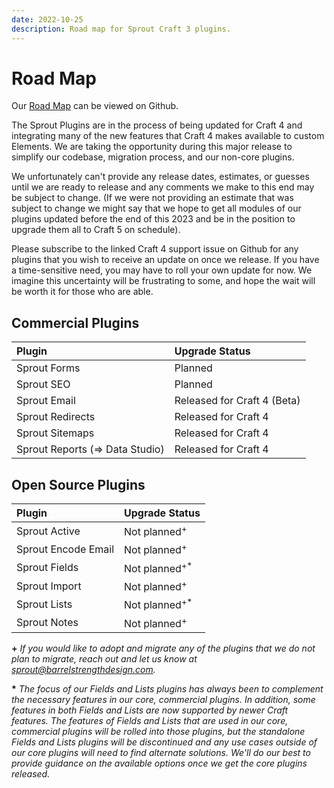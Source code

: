 ```yaml
---
date: 2022-10-25
description: Road map for Sprout Craft 3 plugins.
---
```


# Road Map

Our [Road Map](https://github.com/orgs/barrelstrength/projects/3) can be viewed on Github.

The Sprout Plugins are in the process of being updated for Craft 4 and integrating many of the new features that Craft 4 makes available to custom Elements. We are taking the opportunity during this major release to simplify our codebase, migration process, and our non-core plugins.

We unfortunately can't provide any release dates, estimates, or guesses until we are ready to release and any comments we make to this end may be subject to change. (If we were not providing an estimate that was subject to change we might say that we hope to get all modules of our plugins updated before the end of this 2023 and be in the position to upgrade them all to Craft 5 on schedule).

Please subscribe to the linked Craft 4 support issue on Github for any plugins that you wish to receive an update on once we release. If you have a time-sensitive need, you may have to roll your own update for now. We imagine this uncertainty will be frustrating to some, and hope the wait will be worth it for those who are able.

## Commercial Plugins

| Plugin                          | Upgrade Status              | 
|:--------------------------------|:----------------------------|
| Sprout Forms                    | Planned                     |
| Sprout SEO                      | Planned                     |
| Sprout Email                    | Released for Craft 4 (Beta) |
| Sprout Redirects                | Released for Craft 4        |
| Sprout Sitemaps                 | Released for Craft 4        |
| Sprout Reports (=> Data Studio) | Released for Craft 4        |

## Open Source Plugins

| Plugin              | Upgrade Status           |
|:--------------------|:-------------------------|
| Sprout Active       | Not planned<sup>+</sup>  |
| Sprout Encode Email | Not planned<sup>+</sup>  |
| Sprout Fields       | Not planned<sup>+*</sup> |
| Sprout Import       | Not planned<sup>+</sup>  |
| Sprout Lists        | Not planned<sup>+*</sup> |
| Sprout Notes        | Not planned<sup>+</sup>  |

**+** _If you would like to adopt and migrate any of the plugins that we do not plan to migrate, reach out and let us know at [sprout@barrelstrengthdesign.com](mailto:sprout@barrelstrengthdesign.com)._

**\*** _The focus of our Fields and Lists plugins has always been to complement the necessary features in our core, commercial plugins. In addition, some features in both Fields and Lists are now supported by newer Craft features. The features of Fields and Lists that are used in our core, commercial plugins will be rolled into those plugins, but the standalone Fields and Lists plugins will be discontinued and any use cases outside of our core plugins will need to find alternate solutions. We'll
do our best to provide guidance on the available options once we get the core plugins released._ 

